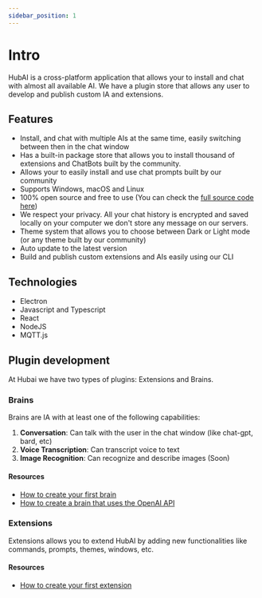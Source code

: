 ```yaml
---
sidebar_position: 1
---
```


# Intro

HubAI is a cross-platform application that allows your to install and chat with almost all available AI.
We have a plugin store that allows any user to develop and publish custom IA and extensions.

## Features
- Install, and chat with multiple AIs at the same time, easily switching between then in the chat window
- Has a built-in package store that allows you to install thousand of extensions and ChatBots built by the community.
- Allows your to easily install and use chat prompts built by our community
- Supports Windows, macOS and Linux
- 100% open source and free to use (You can check the [full source code here](https://github.com/gethubai/hubai-desktop))
- We respect your privacy. All your chat history is encrypted and saved locally on your computer we don't store any message on our servers.
- Theme system that allows you to choose between Dark or Light mode (or any theme built by our community)
- Auto update to the latest version
- Build and publish custom extensions and AIs easily using our CLI

## Technologies
- Electron
- Javascript and Typescript
- React
- NodeJS
- MQTT.js


## Plugin development
At Hubai we have two types of plugins: Extensions and Brains.

### Brains
Brains are IA with at least one of the following capabilities: 
1. **Conversation**: Can talk with the user in the chat window (like chat-gpt, bard, etc)
2. **Voice Transcription**: Can transcript voice to text
3. **Image Recognition**: Can recognize and describe images (Soon) 


#### Resources
- [How to create your first brain](/docs/brains/getting-started)
- [How to create a brain that uses the OpenAI API](/docs/brains/tutorials/how-to-create-a-brain-with-openai)

### Extensions
Extensions allows you to extend HubAI by adding new functionalities like commands, prompts, themes, windows, etc.

#### Resources
- [How to create your first extension](/docs/extensions/getting-started)
